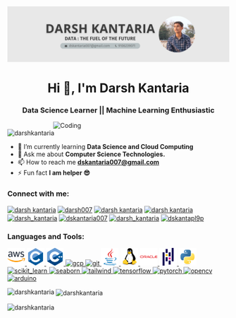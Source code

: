 ![logo](https://github.com/darshkantaria/darshkantaria/blob/main/Linkedin%20banner.png)  
<h1 align="center">Hi 👋, I'm Darsh Kantaria</h1>  
<h3 align="center">Data Science Learner || Machine Learning Enthusiastic</h3>  
<img align="right" alt="Coding" width="400" src="https://cdn.dribbble.com/users/1162077/screenshots/3848914/programmer.gif">  

<p align="left">  
<img src="https://komarev.com/ghpvc/?username=darshkantaria&label=Profile%20views&color=0e75b6&style=flat" alt="darshkantaria" />  
</p>  

- 🌱 I’m currently learning **Data Science and Cloud Computing**  
- 💬 Ask me about **Computer Science Technologies.**  
- 📫 How to reach me **dskantaria007@gmail.com**  
- ⚡ Fun fact **I am helper 😎**  

<h3 align="left">Connect with me:</h3>  
<p align="left">  
<a href="https://linkedin.com/in/darsh kantaria" target="blank"><img align="center" src="https://raw.githubusercontent.com/rahuldkjain/github-profile-readme-generator/master/src/images/icons/Social/linked-in-alt.svg" alt="darsh kantaria" height="30" width="40" /></a>  
<a href="https://stackoverflow.com/users/darsh007" target="blank"><img align="center" src="https://raw.githubusercontent.com/rahuldkjain/github-profile-readme-generator/master/src/images/icons/Social/stack-overflow.svg" alt="darsh007" height="30" width="40" /></a>  
<a href="https://kaggle.com/darsh kantaria" target="blank"><img align="center" src="https://raw.githubusercontent.com/rahuldkjain/github-profile-readme-generator/master/src/images/icons/Social/kaggle.svg" alt="darsh kantaria" height="30" width="40" /></a>  
<a href="https://fb.com/darsh kantaria" target="blank"><img align="center" src="https://raw.githubusercontent.com/rahuldkjain/github-profile-readme-generator/master/src/images/icons/Social/facebook.svg" alt="darsh kantaria" height="30" width="40" /></a>  
<a href="https://instagram.com/darsh_kantaria" target="blank"><img align="center" src="https://raw.githubusercontent.com/rahuldkjain/github-profile-readme-generator/master/src/images/icons/Social/instagram.svg" alt="darsh_kantaria" height="30" width="40" /></a>  
<a href="https://www.hackerrank.com/dskantaria007" target="blank"><img align="center" src="https://raw.githubusercontent.com/rahuldkjain/github-profile-readme-generator/master/src/images/icons/Social/hackerrank.svg" alt="dskantaria007" height="30" width="40" /></a>  
<a href="https://www.leetcode.com/darsh_kantaria" target="blank"><img align="center" src="https://raw.githubusercontent.com/rahuldkjain/github-profile-readme-generator/master/src/images/icons/Social/leet-code.svg" alt="darsh_kantaria" height="30" width="40" /></a>  
<a href="https://auth.geeksforgeeks.org/user/dskantapl9p" target="blank"><img align="center" src="https://raw.githubusercontent.com/rahuldkjain/github-profile-readme-generator/master/src/images/icons/Social/geeks-for-geeks.svg" alt="dskantapl9p" height="30" width="40" /></a>  
</p>  

<h3 align="left">Languages and Tools:</h3>  
<p align="left">  
<a href="https://aws.amazon.com" target="_blank" rel="noreferrer">  
<img src="https://raw.githubusercontent.com/devicons/devicon/master/icons/amazonwebservices/amazonwebservices-original-wordmark.svg" alt="aws" width="40" height="40"/>  
</a>  
<a href="https://www.cprogramming.com/" target="_blank" rel="noreferrer">  
<img src="https://raw.githubusercontent.com/devicons/devicon/master/icons/c/c-original.svg" alt="c" width="40" height="40"/>  
</a>  
<a href="https://www.w3schools.com/cpp/" target="_blank" rel="noreferrer">  
<img src="https://raw.githubusercontent.com/devicons/devicon/master/icons/cplusplus/cplusplus-original.svg" alt="cplusplus" width="40" height="40"/>  
</a>  
<a href="https://cloud.google.com" target="_blank" rel="noreferrer">  
<img src="https://www.vectorlogo.zone/logos/google_cloud/google_cloud-icon.svg" alt="gcp" width="40" height="40"/>  
</a>  
<a href="https://git-scm.com/" target="_blank" rel="noreferrer">  
<img src="https://www.vectorlogo.zone/logos/git-scm/git-scm-icon.svg" alt="git" width="40" height="40"/>  
</a>  
<a href="https://www.java.com" target="_blank" rel="noreferrer">  
<img src="https://raw.githubusercontent.com/devicons/devicon/master/icons/java/java-original.svg" alt="java" width="40" height="40"/>  
</a>  
<a href="https://www.linux.org/" target="_blank" rel="noreferrer">  
<img src="https://raw.githubusercontent.com/devicons/devicon/master/icons/linux/linux-original.svg" alt="linux" width="40" height="40"/>  
</a>  
<a href="https://www.oracle.com/" target="_blank" rel="noreferrer">  
<img src="https://raw.githubusercontent.com/devicons/devicon/master/icons/oracle/oracle-original.svg" alt="oracle" width="40" height="40"/>  
</a>  
<a href="https://pandas.pydata.org/" target="_blank" rel="noreferrer">  
<img src="https://raw.githubusercontent.com/devicons/devicon/2ae2a900d2f041da66e950e4d48052658d850630/icons/pandas/pandas-original.svg" alt="pandas" width="40" height="40"/>  
</a>  
<a href="https://www.python.org" target="_blank" rel="noreferrer">  
<img src="https://raw.githubusercontent.com/devicons/devicon/master/icons/python/python-original.svg" alt="python" width="40" height="40"/>  
</a>  
<a href="https://scikit-learn.org/" target="_blank" rel="noreferrer">  
<img src="https://upload.wikimedia.org/wikipedia/commons/0/05/Scikit_learn_logo_small.svg" alt="scikit_learn" width="40" height="40"/>  
</a>  
<a href="https://seaborn.pydata.org/" target="_blank" rel="noreferrer">  
<img src="https://seaborn.pydata.org/_images/logo-mark-lightbg.svg" alt="seaborn" width="40" height="40"/>  
</a>  
<a href="https://tailwindcss.com/" target="_blank" rel="noreferrer">  
<img src="https://www.vectorlogo.zone/logos/tailwindcss/tailwindcss-icon.svg" alt="tailwind" width="40" height="40"/>  
</a>  
<a href="https://www.tensorflow.org" target="_blank" rel="noreferrer">  
<img src="https://www.vectorlogo.zone/logos/tensorflow/tensorflow-icon.svg" alt="tensorflow" width="40" height="40"/>  
</a>  
<a href="https://pytorch.org/" target="_blank" rel="noreferrer">  
<img src="https://upload.wikimedia.org/wikipedia/commons/1/10/PyTorch_logo_icon.svg" alt="pytorch" width="40" height="40"/>  
</a>  
<a href="https://opencv.org/" target="_blank" rel="noreferrer">  
<img src="https://upload.wikimedia.org/wikipedia/commons/3/32/OpenCV_Logo_with_text_svg_version.svg" alt="opencv" width="40" height="40"/>  
</a>  
<a href="https://www.arduino.cc/" target="_blank" rel="noreferrer">  
<img src="https://cdn.worldvectorlogo.com/logos/arduino-1.svg" alt="arduino" width="40" height="40"/>  
</a>  
</p>  

<p><img align="left" src="https://github-readme-stats.vercel.app/api/top-langs?username=darshkantaria&show_icons=true&locale=en&layout=compact" alt="darshkantaria" /></p>  
<p>&nbsp;<img align="center" src="https://github-readme-stats.vercel.app/api?username=darshkantaria&show_icons=true&locale=en" alt="darshkantaria" /></p>  
<p><img align="center" src="https://github-readme-streak-stats.herokuapp.com/?user=darshkantaria&" alt="darshkantaria" /></p>
